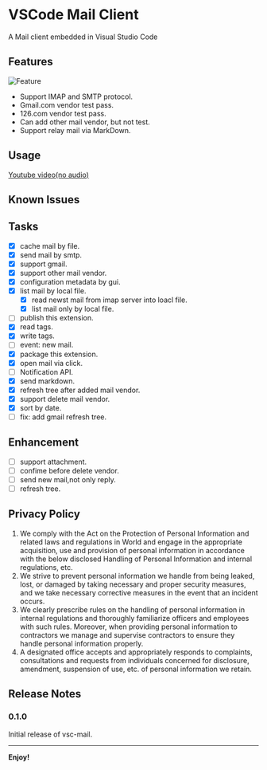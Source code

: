 # VSCode Mail Client

A Mail client embedded in Visual Studio Code

## Features

![Feature](https://tva1.sinaimg.cn/large/e6c9d24egy1h52o0l5nb3j21ev0u0grn.jpg)

- Support IMAP and SMTP protocol.
- Gmail.com vendor test pass.
- 126.com vendor test pass.
- Can add other mail vendor, but not test.
- Support relay mail via MarkDown.

## Usage

[Youtube video(no audio)](https://youtu.be/NZ1jK-qZUIA)

## Known Issues

## Tasks

- [x] cache mail by file.
- [x] send mail by smtp.
- [x] support gmail.
- [x] support other mail vendor.
- [x] configuration metadata by gui.
- [x] list mail by local file.
    - [x] read newst mail from imap server into loacl file.
    - [x] list mail only by local file.
- [ ] publish this extension.
- [x] read tags.
- [x] write tags.
- [ ] event: new mail.
- [x] package this extension.
- [x] open mail via click.
- [ ] Notification API.
- [x] send markdown.
- [x] refresh tree after added mail vendor.
- [x] support delete mail vendor.
- [x] sort by date.
- [ ] fix: add gmail refresh tree.

## Enhancement

- [ ] support attachment.
- [ ] confime before delete vendor.
- [ ] send new mail,not only reply.
- [ ] refresh tree.

## Privacy Policy

1. We comply with the Act on the Protection of Personal Information and related laws and regulations in World and engage in the appropriate acquisition, use and provision of personal information in accordance with the below disclosed Handling of Personal Information and internal regulations, etc.
2. We strive to prevent personal information we handle from being leaked, lost, or damaged by taking necessary and proper security measures, and we take necessary corrective measures in the event that an incident occurs.
3. We clearly prescribe rules on the handling of personal information in internal regulations and thoroughly familiarize officers and employees with such rules. Moreover, when providing personal information to contractors we manage and supervise contractors to ensure they handle personal information properly.
4. A designated office accepts and appropriately responds to complaints, consultations and requests from individuals concerned for disclosure, amendment, suspension of use, etc. of personal information we retain.

## Release Notes

### 0.1.0

Initial release of vsc-mail.

-----------------------------------------------------------------------------------------------------------
**Enjoy!**
